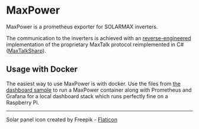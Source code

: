 # MaxPower

MaxPower is a prometheus exporter for SOLARMAX inverters.

The communication to the inverters is achieved with an [reverse-engineered](https://2007.blog.dest-unreach.be/2009/04/15/solarmax-maxtalk-protocol-reverse-engineered/) implementation of the proprietary MaxTalk protocol reimplemented in C# ([MaxTalkSharp](/MaxTalkSharp)).

## Usage with Docker

The easiest way to use MaxPower is with docker. Use the files from [the dashboard sample](usage-with-docker-compose) to run a MaxPower container along with Prometheus and Grafana for a local dashboard stack which runs perfectly fine on a Raspberry Pi.

---

Solar panel icon created by Freepik - [Flaticon](https://www.flaticon.com/free-icons/solar-panel)